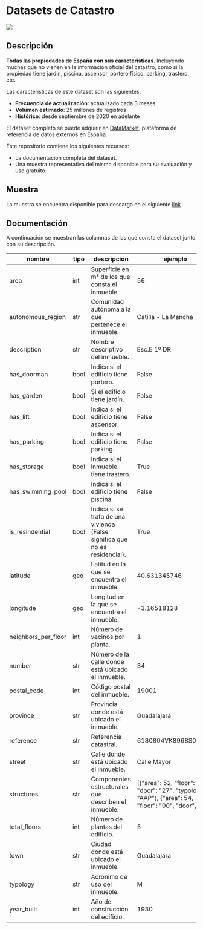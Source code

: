 # Datasets de Catastro

<a href="https://datamarket.es">
  <img src="https://datamarket.es/media/banners/catastro-banner.png">
</a>

## Descripción

__Todas las propiedades de España con sus características__. Incluyendo muchas que no vienen en la información oficial del catastro, como si la propiedad tiene jardín, piscina, ascensor, portero físico, parking, trastero, etc.

Las características de este dataset son las siguientes:

* __Frecuencia de actualización__: actualizado cada 3 meses
* __Volumen estimado__: 25 millones de registros
* __Histórico__: desde septiembre de 2020 en adelante

El dataset completo se puede adquirir en [DataMarket](https://datamarket.es/#catastro-dataset), plataforma de referencia de datos externos en España. 

Este repositorio contiene los siguientes recursos:

* La documentación completa del dataset.
* Una muestra representativa del mismo disponible para su evaluación y uso gratuito.

## Muestra

La muestra se encuentra disponible para descarga en el siguiente [link](https://github.com/Data-Market/catastro/blob/main/catastro-enriquecido-sample.csv).

## Documentación

A continuación se muestran las columnas de las que consta el dataset junto con su descripción.

| nombre | tipo | descripción | ejemplo |
|--------|------|-------------|---------|
| area | int | Superficie en m² de los que consta el inmueble. | 56 |
| autonomous_region | str | Comunidad autónoma a la que pertenece el inmueble. | Catilla - La Mancha |
| description | str | Nombre descriptivo del inmueble. | Esc.E 1º DR |
| has_doorman | bool | Indica si el edificio tiene portero. | False |
| has_garden | bool | Si el edificio tiene jardín. | False |
| has_lift | bool | Indica si el edificio tiene ascensor. | False |
| has_parking | bool | Indica si el edificio tiene parking. | False |
| has_storage | bool | Indica si el inmueble tiene trastero. | True |
| has_swimming_pool | bool | Indica si el edificio tiene piscina. | False |
| is_resindential | bool | Indica si se trata de una vivienda (False significa que no es residencial). | True |
| latitude | geo | Latitud en la que se encuentra el inmueble. | 40.631345746 |
| longitude | geo | Longitud en la que se encuentra el inmueble. | -3.16518128 |
| neighbors_per_floor | int | Número de vecinos por planta. | 1 |
| number | str | Número de la calle donde está ubicado el inmueble. | 34 |
| postal_code | int | Código postal del inmueble. | 19001 |
| province | str | Provincia donde está ubicado el inmueble. | Guadalajara |
| reference | str | Referencia catastral. | 6180804VK8968S0004IY |
| street | str | Calle donde está ubicado el inmueble. | Calle Mayor |
| structures | str | Componentes estructurales que describen el inmueble. | [{"area": 52, "floor": "SM", "door": "27", "typology": "AAP"}, {"area": 54, "floor": "00", "door",...] |
| total_floors | int | Número de plantas del edificio. | 5 |
| town | str | Ciudad donde está ubicado el inmueble. | Guadalajara |
| typology | str | Acrónimo de uso del inmueble. | M |
| year_built | int | Año de construcción del edificio. | 1930 |
